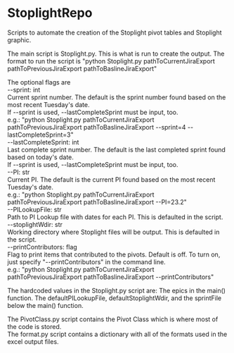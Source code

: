 # StoplightRepo

Scripts to automate the creation of the Stoplight pivot tables and Stoplight graphic. 

The main script is Stoplight.py. This is what is run to create the output. The format to run the script is
"python Stoplight.py pathToCurrentJiraExport pathToPreviousJiraExport pathToBaslineJiraExport" 

The optional flags are  
    --sprint: int  
        Current sprint number. The default is the sprint number found based on the most recent Tuesday's date.  
        If --sprint is used, --lastCompleteSprint must be input, too.  
        e.g.: "python Stoplight.py pathToCurrentJiraExport pathToPreviousJiraExport pathToBaslineJiraExport --sprint=4 --lastCompleteSprint=3"  
    --lastCompleteSprint: int  
        Last complete sprint number. The default is the last completed sprint found based on today's date.  
        If --sprint is used, --lastCompleteSprint must be input, too.  
    --PI: str  
        Current PI. The default is the current PI found based on the most recent Tuesday's date.  
        e.g.: "python Stoplight.py pathToCurrentJiraExport pathToPreviousJiraExport pathToBaslineJiraExport --PI=23.2"  
    --PILookupFile: str  
        Path to PI Lookup file with dates for each PI. This is defaulted in the script.  
    --stoplightWdir: str  
        Working directory where Stoplight files will be output. This is defaulted in the script.  
    --printContributors: flag  
        Flag to print items that contributed to the pivots. Default is off. To turn on, just specify "--printContributors" in the command line.  
        e.g.: "python Stoplight.py pathToCurrentJiraExport pathToPreviousJiraExport pathToBaslineJiraExport --printContributors"

The hardcoded values in the Stoplight.py script are:
    The epics in the main() function.
    The defaultPILookupFile, defaultStoplightWdir, and the sprintFile below the main() function. 

The PivotClass.py script contains the Pivot Class which is where most of the code is stored.  
The format.py script contains a dictionary with all of the formats used in the excel output files.